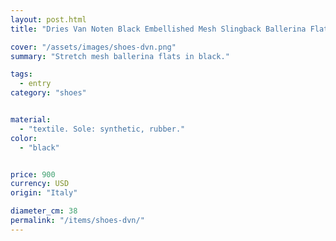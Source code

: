 ```yaml
---
layout: post.html
title: "Dries Van Noten Black Embellished Mesh Slingback Ballerina Flats"

cover: "/assets/images/shoes-dvn.png"
summary: "Stretch mesh ballerina flats in black."

tags:
  - entry
category: "shoes"


material:
  - "textile. Sole: synthetic, rubber."
color:
  - "black"


price: 900         
currency: USD  
origin: "Italy"

diameter_cm: 38
permalink: "/items/shoes-dvn/"
---
```


